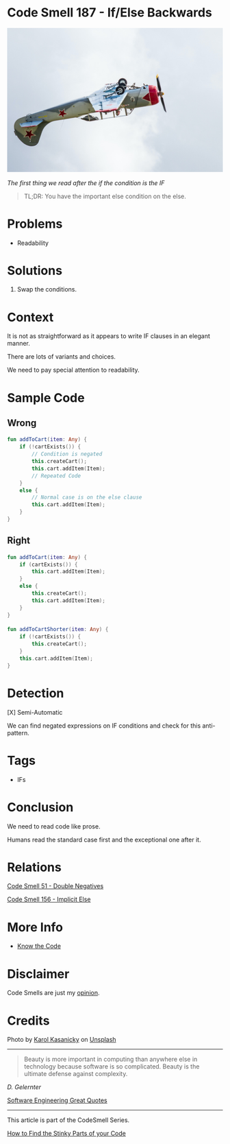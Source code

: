 # Code Smell 187 - If/Else Backwards
            
![Code Smell 187 - If/Else Backwards](Code%20Smell%20187%20-%20If%20Else%20Backwards.jpg)

*The first thing we read after the if the condition is the IF*

> TL;DR: You have the important else condition on the else.

# Problems

- Readability

# Solutions

1. Swap the conditions.

# Context

It is not as straightforward as it appears to write IF clauses in an elegant manner.

There are lots of variants and choices. 

We need to pay special attention to readability.

# Sample Code

## Wrong

[Gist Url]: # (https://gist.github.com/mcsee/7f2c51762feac4966f03df57f57db76f)
```kotlin
fun addToCart(item: Any) {
    if (!cartExists()) {
        // Condition is negated
        this.createCart();
        this.cart.addItem(Item);
        // Repeated Code
    }
    else {
        // Normal case is on the else clause
        this.cart.addItem(Item);
    }
}
```

## Right

[Gist Url]: # (https://gist.github.com/mcsee/b804c849ea5ac33be4e27abe929837c1)
```kotlin
fun addToCart(item: Any) {
    if (cartExists()) {
        this.cart.addItem(Item);
    }
    else {      
        this.createCart();
        this.cart.addItem(Item);
    }
}   

fun addToCartShorter(item: Any) {
    if (!cartExists()) {
        this.createCart();
    }
    this.cart.addItem(Item);    
}
```

# Detection

[X] Semi-Automatic 

We can find negated expressions on IF conditions and check for this anti-pattern.

# Tags

- IFs

# Conclusion

We need to read code like prose.

Humans read the standard case first and the exceptional one after it.

# Relations

[Code Smell 51 - Double Negatives](https://github.com/mcsee/Software-Design-Articles/tree/main/Articles/Code%20Smells/Code%20Smell%2051%20-%20Double%20Negatives/readme.md)

[Code Smell 156 - Implicit Else](https://github.com/mcsee/Software-Design-Articles/tree/main/Articles/Code%20Smells/Code%20Smell%20156%20-%20Implicit%20Else/readme.md)

# More Info

- [Know the Code](https://knowthecode.io/if-else-backwards-code-pattern)

# Disclaimer

Code Smells are just my [opinion](https://github.com/mcsee/Software-Design-Articles/tree/main/Articles/Blogging/I%20Wrote%20More%20than%2090%20Articles%20on%202021%20Here%20is%20What%20I%20Learned/readme.md).

# Credits

Photo by [Karol Kasanicky](https://unsplash.com/@karolkas) on [Unsplash](https://unsplash.com/s/photos/upside)
    
* * *

> Beauty is more important in computing than anywhere else in technology because software is so complicated. Beauty is the ultimate defense against complexity.

_D. Gelernter_
 
[Software Engineering Great Quotes](https://github.com/mcsee/Software-Design-Articles/tree/main/Articles/Quotes/Software%20Engineering%20Great%20Quotes/readme.md)

* * *

This article is part of the CodeSmell Series.

[How to Find the Stinky Parts of your Code](https://github.com/mcsee/Software-Design-Articles/tree/main/Articles/Code%20Smells/How%20to%20Find%20the%20Stinky%20parts%20of%20your%20Code/readme.md)